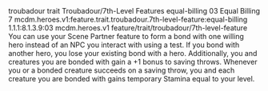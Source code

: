 <ability>
  <metadata>
    <class>troubadour</class>
    <feature_type>trait</feature_type>
    <file_dpath>Troubadour/7th-Level Features</file_dpath>
    <item_id>equal-billing</item_id>
    <item_index>03</item_index>
    <item_name>Equal Billing</item_name>
    <level>7</level>
    <scc>mcdm.heroes.v1:feature.trait.troubadour.7th-level-feature:equal-billing</scc>
    <scdc>1.1.1:8.1.3.9:03</scdc>
    <source>mcdm.heroes.v1</source>
    <type>feature/trait/troubadour/7th-level-feature</type>
  </metadata>
  <effects>
    <effect type="mundane">You can use your Scene Partner feature to form a bond with one willing hero instead of an NPC you interact with using a test. If you bond with another hero, you lose your existing bond with a hero.
Additionally, you and creatures you are bonded with gain a +1 bonus to saving throws. Whenever you or a bonded creature succeeds on a saving throw, you and each creature you are bonded with gains temporary Stamina equal to your level.</effect>
  </effects>
</ability>
